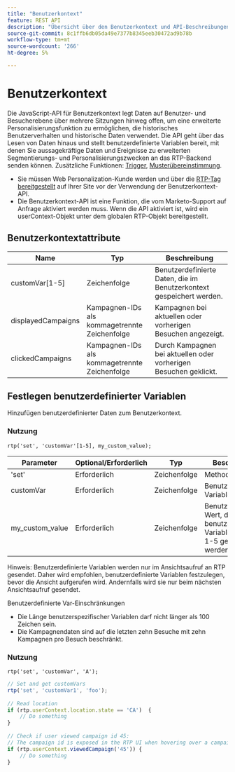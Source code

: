 ```yaml
---
title: "Benutzerkontext"
feature: REST API
description: "Übersicht über den Benutzerkontext und API-Beschreibungen"
source-git-commit: 8c1ffb6db05da49e7377b8345eeb30472ad9b78b
workflow-type: tm+mt
source-wordcount: '266'
ht-degree: 5%

---
```



# Benutzerkontext

Die JavaScript-API für Benutzerkontext legt Daten auf Benutzer- und Besucherebene über mehrere Sitzungen hinweg offen, um eine erweiterte Personalisierungsfunktion zu ermöglichen, die historisches Benutzerverhalten und historische Daten verwendet. Die API geht über das Lesen von Daten hinaus und stellt benutzerdefinierte Variablen bereit, mit denen Sie aussagekräftige Daten und Ereignisse zu erweiterten Segmentierungs- und Personalisierungszwecken an das RTP-Backend senden können. Zusätzliche Funktionen: [Trigger](../javascript-api/triggers.md), [Musterübereinstimmung](../javascript-api/pattern-match.md).

- Sie müssen Web Personalization-Kunde werden und über die [RTP-Tag bereitgestellt](https://experienceleague.adobe.com/en/docs/marketo/using/product-docs/web-personalization/rtp-tag-implementation/deploy-the-rtp-javascript) auf Ihrer Site vor der Verwendung der Benutzerkontext-API.
- Die Benutzerkontext-API ist eine Funktion, die vom Marketo-Support auf Anfrage aktiviert werden muss. Wenn die API aktiviert ist, wird ein userContext-Objekt unter dem globalen RTP-Objekt bereitgestellt.

## Benutzerkontextattribute

| Name | Typ | Beschreibung |
|------------------|-------------|------|
| customVar[1-5] | Zeichenfolge | Benutzerdefinierte Daten, die im Benutzerkontext gespeichert werden. |
| displayedCampaigns | Kampagnen-IDs als kommagetrennte Zeichenfolge | Kampagnen bei aktuellen oder vorherigen Besuchen angezeigt. |
| clickedCampaigns | Kampagnen-IDs als kommagetrennte Zeichenfolge | Durch Kampagnen bei aktuellen oder vorherigen Besuchen geklickt. |

## Festlegen benutzerdefinierter Variablen

Hinzufügen benutzerdefinierter Daten zum Benutzerkontext.

### Nutzung

`rtp('set', 'customVar'[1-5], my_custom_value);`

| Parameter | Optional/Erforderlich | Typ | Beschreibung |
|-----------------|-------------------|--------|-----------------|
| &#39;set&#39; | Erforderlich | Zeichenfolge | Methodenaktion |
| customVar | Erforderlich | Zeichenfolge | Benutzerdefinierter Variablenname. |
| my_custom_value | Erforderlich | Zeichenfolge | Benutzerdefinierter Wert, der für eine benutzerdefinierte Variable in Index 1-5 gespeichert werden soll. |

Hinweis: Benutzerdefinierte Variablen werden nur im Ansichtsaufruf an RTP gesendet. Daher wird empfohlen, benutzerdefinierte Variablen festzulegen, bevor die Ansicht aufgerufen wird. Andernfalls wird sie nur beim nächsten Ansichtsaufruf gesendet.

Benutzerdefinierte Var-Einschränkungen

- Die Länge benutzerspezifischer Variablen darf nicht länger als 100 Zeichen sein.
- Die Kampagnendaten sind auf die letzten zehn Besuche mit zehn Kampagnen pro Besuch beschränkt.

### Nutzung

`rtp('set', 'customVar', 'A');`

```javascript
// Set and get customVars
rtp('set', 'customVar1', 'foo');
 
// Read location 
if (rtp.userContext.location.state == 'CA')  {
    // Do something
}
 
// Check if user viewed campaign id 45:
// The campaign id is exposed in the RTP UI when hovering over a campaign name.
if (rtp.userContext.viewedCampaign('45')) {
    // Do something
}
```
